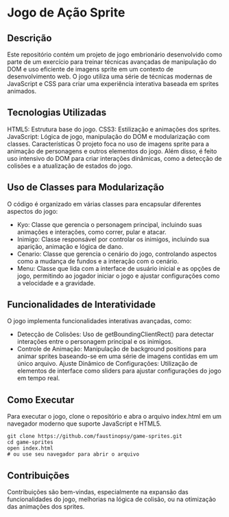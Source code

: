 # Jogo de Ação Sprite
## Descrição
Este repositório contém um projeto de jogo embrionário desenvolvido como parte de um exercício para treinar técnicas avançadas de manipulação do DOM e uso eficiente de imagens sprite em um contexto de desenvolvimento web. O jogo utiliza uma série de técnicas modernas de JavaScript e CSS para criar uma experiência interativa baseada em sprites animados.

## Tecnologias Utilizadas
HTML5: Estrutura base do jogo.
CSS3: Estilização e animações dos sprites.
JavaScript: Lógica de jogo, manipulação do DOM e modularização com classes.
Características
O projeto foca no uso de imagens sprite para a animação de personagens e outros elementos do jogo. Além disso, é feito uso intensivo do DOM para criar interações dinâmicas, como a detecção de colisões e a atualização de estados do jogo.

## Uso de Classes para Modularização
O código é organizado em várias classes para encapsular diferentes aspectos do jogo:

- Kyo: Classe que gerencia o personagem principal, incluindo suas animações e interações, como correr, pular e atacar.
- Inimigo: Classe responsável por controlar os inimigos, incluindo sua aparição, animação e lógica de dano.
- Cenario: Classe que gerencia o cenário do jogo, controlando aspectos como a mudança de fundos e a interação com o cenário.
- Menu: Classe que lida com a interface de usuário inicial e as opções de jogo, permitindo ao jogador iniciar o jogo e ajustar configurações como a velocidade e a gravidade.
## Funcionalidades de Interatividade
O jogo implementa funcionalidades interativas avançadas, como:

- Detecção de Colisões: Uso de getBoundingClientRect() para detectar interações entre o personagem principal e os inimigos.
- Controle de Animação: Manipulação de background positions para animar sprites baseando-se em uma série de imagens contidas em um único arquivo.
Ajuste Dinâmico de Configurações: Utilização de elementos de interface como sliders para ajustar configurações do jogo em tempo real.
## Como Executar
Para executar o jogo, clone o repositório e abra o arquivo index.html em um navegador moderno que suporte JavaScript e HTML5.

```
git clone https://github.com/faustinopsy/game-sprites.git
cd game-sprites
open index.html 
# ou use seu navegador para abrir o arquivo
```
## Contribuições
Contribuições são bem-vindas, especialmente na expansão das funcionalidades do jogo, melhorias na lógica de colisão, ou na otimização das animações dos sprites.